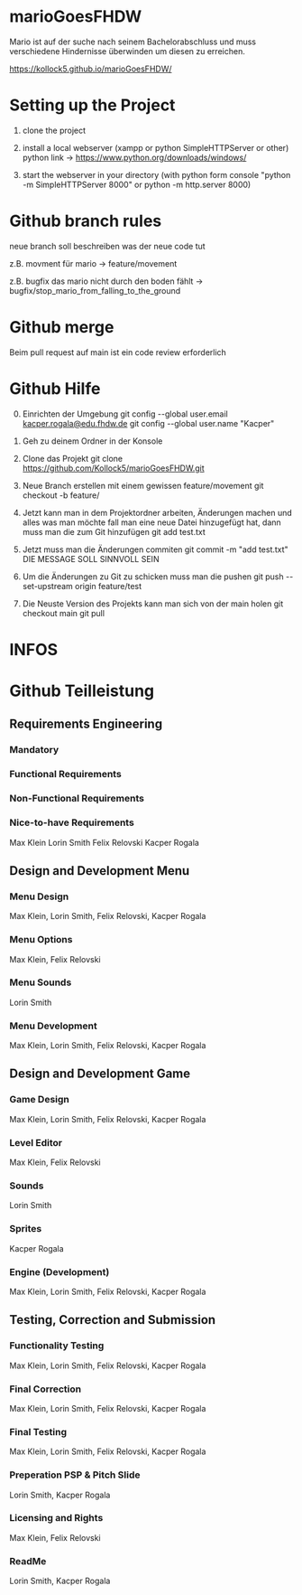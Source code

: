 # marioGoesFHDW

Mario ist auf der suche nach seinem Bachelorabschluss und muss verschiedene Hindernisse überwinden um diesen zu erreichen.

https://kollock5.github.io/marioGoesFHDW/

# Setting up the Project

1. clone the project

2. install a local webserver (xampp or python SimpleHTTPServer or other)
 python link -> https://www.python.org/downloads/windows/

3. start the webserver in your directory (with python form console "python -m SimpleHTTPServer 8000" or python -m http.server 8000)

# Github branch rules 

 neue branch soll beschreiben was der neue code tut 
 
 z.B. movment für mario -> feature/movement
 
 z.B. bugfix das mario nicht durch den boden fählt -> bugfix/stop_mario_from_falling_to_the_ground
 
 # Github merge
 
 Beim pull request auf main ist ein code review erforderlich
 
 # Github Hilfe
 
 0. Einrichten der Umgebung
 git config --global user.email kacper.rogala@edu.fhdw.de
 git config --global user.name "Kacper"
 
 1. Geh zu deinem Ordner in der Konsole
 
 2. Clone das Projekt
 git clone https://github.com/Kollock5/marioGoesFHDW.git
 
 3. Neue Branch erstellen mit einem gewissen feature/movement
 git checkout -b feature/<feature name>
 
 4. Jetzt kann man in dem Projektordner arbeiten, Änderungen machen und alles was man möchte
 fall man eine neue Datei hinzugefügt hat, dann muss man die zum Git hinzufügen
 git add test.txt
 
 5. Jetzt muss man die Änderungen commiten 
 git commit -m "add test.txt"
 DIE MESSAGE SOLL SINNVOLL SEIN
 
 6. Um die Änderungen zu Git zu schicken muss man die pushen
 git push --set-upstream origin feature/test
 
 7. Die Neuste Version des Projekts kann man sich von der main holen
 git checkout main
 git pull
 # INFOS

 # Github Teilleistung
 ## Requirements Engineering
 ### Mandatory 
 ### Functional Requirements
 ### Non-Functional Requirements
 ### Nice-to-have Requirements
 Max Klein
 Lorin Smith
 Felix Relovski
 Kacper Rogala
 
 ## Design and Development Menu
 ### Menu Design
 Max Klein, Lorin Smith, Felix Relovski, Kacper Rogala
 ### Menu Options
 Max Klein, Felix Relovski
 ### Menu Sounds
 Lorin Smith
 ### Menu Development
 Max Klein, Lorin Smith, Felix Relovski, Kacper Rogala
 
 ## Design and Development Game
 ### Game Design
 Max Klein, Lorin Smith, Felix Relovski, Kacper Rogala
 ### Level Editor
 Max Klein, Felix Relovski
 ### Sounds
 Lorin Smith
 ### Sprites
 Kacper Rogala
 ### Engine (Development)
 Max Klein, Lorin Smith, Felix Relovski, Kacper Rogala
 
 ## Testing, Correction and Submission
 ### Functionality Testing
 Max Klein, Lorin Smith, Felix Relovski, Kacper Rogala
 ### Final Correction
 Max Klein, Lorin Smith, Felix Relovski, Kacper Rogala
 ### Final Testing
 Max Klein, Lorin Smith, Felix Relovski, Kacper Rogala
 ### Preperation PSP & Pitch Slide
 Lorin Smith, Kacper Rogala
 ### Licensing and Rights
 Max Klein, Felix Relovski
 ### ReadMe
 Lorin Smith, Kacper Rogala